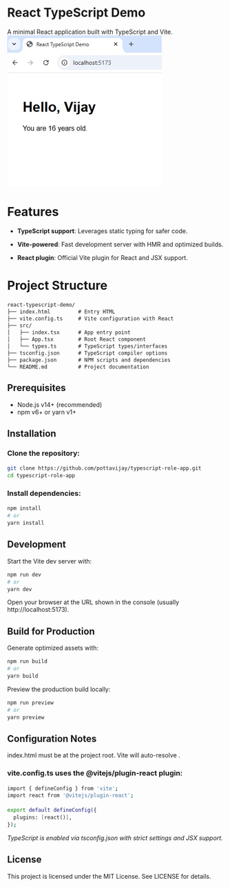 # React TypeScript Demo

A minimal React application built with TypeScript and Vite.
![Demo ScreenShot](docs/demo.jpg) 

# Features

- **TypeScript support**: Leverages static typing for safer code.

- **Vite-powered**: Fast development server with HMR and optimized builds.

- **React plugin**: Official Vite plugin for React and JSX support.

# Project Structure

```
react-typescript-demo/
├── index.html         # Entry HTML
├── vite.config.ts     # Vite configuration with React 
├── src/
│   ├── index.tsx      # App entry point
│   ├── App.tsx        # Root React component
│   └── types.ts       # TypeScript types/interfaces
├── tsconfig.json      # TypeScript compiler options
├── package.json       # NPM scripts and dependencies
└── README.md          # Project documentation

```

## Prerequisites

- Node.js v14+ (recommended)
- npm v6+ or yarn v1+

## Installation

### Clone the repository:

```bash 
git clone https://github.com/pottavijay/typescript-role-app.git
cd typescript-role-app
```

### Install dependencies:

```bash
npm install
# or
yarn install
```

## Development

Start the Vite dev server with:

```bash
npm run dev
# or
yarn dev
```

Open your browser at the URL shown in the console (usually http://localhost:5173).

## Build for Production

Generate optimized assets with:

```bash
npm run build
# or
yarn build
```

Preview the production build locally:
```bash
npm run preview
# or
yarn preview
```

## Configuration Notes

index.html must be at the project root. Vite will auto-resolve <script type="module" src="/src/index.tsx"></script>.

### vite.config.ts uses the @vitejs/plugin-react plugin:

```bash
import { defineConfig } from 'vite';
import react from '@vitejs/plugin-react';

export default defineConfig({
  plugins: [react()],
});
```
*TypeScript is enabled via tsconfig.json with strict settings and JSX support.*


## License

This project is licensed under the MIT License. See LICENSE for details.